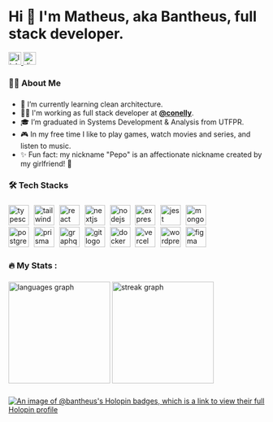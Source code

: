 ###

<h1 align="left">Hi 🤘 I'm Matheus, aka Bantheus, full stack developer.</h1>

<div align="left">
  <a href="https://www.linkedin.com/in/matheuschmidtb/" target="_blank">
    <img src="https://img.shields.io/static/v1?message=LinkedIn&logo=linkedin&label=&color=0077B5&logoColor=white&labelColor=&style=for-the-badge" height="25" alt="linkedin logo"  />
  </a>
  <a href="https://discord.gg/kknXyuCq" target="_blank">
    <img src="https://img.shields.io/static/v1?message=Discord&logo=discord&label=&color=7289DA&logoColor=white&labelColor=&style=for-the-badge" height="25" alt="discord logo"  />
  </a>
</div>

###

<h3 align="left">👩‍💻  About Me</h3>

###

- 🌱 I’m currently learning clean architecture.
- 👨‍💻 I'm working as full stack developer at [**@conelly**](https://conelly.com.br/).
- 🎓 I’m graduated in Systems Development & Analysis from UTFPR.
- 🎮 In my free time I like to play games, watch movies and series, and listen to music.
- ✨ Fun fact: my nickname "Pepo" is an affectionate nickname created by my girlfriend! 🐷

###

<h3 align="left">🛠 Tech Stacks</h3>

###

<div align="left">
  <img src="https://skillicons.dev/icons?i=ts" height="40" alt="typescript logo"  />
  <img width="2" />
  <img src="https://skillicons.dev/icons?i=tailwind" height="40" alt="tailwindcss logo"  />
  <img width="2" />
  <img src="https://skillicons.dev/icons?i=react" height="40" alt="react logo"  />
  <img width="2" />
  <img src="https://skillicons.dev/icons?i=nextjs" height="40" alt="nextjs logo"  />
  <img width="2" />
  <img src="https://skillicons.dev/icons?i=nodejs" height="40" alt="nodejs logo"  />
  <img width="2" />
  <img src="https://skillicons.dev/icons?i=express" height="40" alt="express logo"  />
  <img width="2" />
  <img src="https://skillicons.dev/icons?i=jest" height="40" alt="jest logo"  />
  <img width="2" />
  <img src="https://skillicons.dev/icons?i=mongodb" height="40" alt="mongodb logo"  />
  <img width="2" />
  <br />
  <img src="https://skillicons.dev/icons?i=postgres" height="40" alt="postgresql logo"  />
  <img width="2" />
  <img src="https://skillicons.dev/icons?i=prisma" height="40" alt="prisma logo"  />
  <img width="2" />
  <img src="https://skillicons.dev/icons?i=graphql" height="40" alt="graphql logo"  />
  <img width="2" />
  <img src="https://skillicons.dev/icons?i=git" height="40" alt="git logo"  />
  <img width="2" />
  <img src="https://skillicons.dev/icons?i=docker" height="40" alt="docker logo"  />
  <img width="2" />
  <img src="https://skillicons.dev/icons?i=vercel" height="40" alt="vercel logo"  />
  <img width="2" />
  <img src="https://skillicons.dev/icons?i=wordpress" height="40" alt="wordpress logo"  />
  <img width="2" />
  <img src="https://skillicons.dev/icons?i=figma" height="40" alt="figma logo"  />
</div>

###

<h3 align="left">🔥   My Stats :</h3>

###

<div align="left">
  <img src="https://github-readme-stats.vercel.app/api/top-langs?username=bantheus&locale=en&hide_title=false&layout=compact&card_width=280&langs_count=6&theme=dracula&hide_border=false&order=2" height="200" alt="languages graph"  />
  <img src="https://streak-stats.demolab.com?user=bantheus&locale=en&mode=weekly&theme=dracula&hide_border=false&border_radius=5&order=3&card_width=360" height="200" alt="streak graph"  />
</div>

###

###

[![An image of @bantheus's Holopin badges, which is a link to view their full Holopin profile](https://holopin.me/bantheus)](https://holopin.io/@bantheus)
